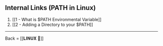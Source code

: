## Internal Links (PATH in Linux)
1.  [[1 - What is $PATH Environmental Variable]]
2. [[2 - Adding a Directory to your $PATH]]

-------------------------

Back = [[𝐋𝐈𝐍𝐔𝐗 🔗]]

